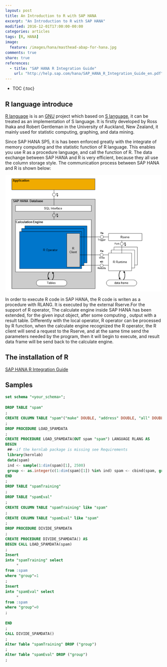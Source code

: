 ```yaml
---
layout: post
title: An Introduction to R with SAP HANA
excerpt: "An Introduction to R with SAP HANA"
modified: 2016-12-01T17:00:00-00:00
categories: articles
tags: [R, HANA]
image:
  feature: /images/hana/masthead-abap-for-hana.jpg
comments: true
share: true
references:
  - title: "SAP HANA R Integration Guide"
    url: "http://help.sap.com/hana/SAP_HANA_R_Integration_Guide_en.pdf"
---
```


* TOC
{:toc}

## R language introduce
[R language][r-project] is is an [GNU][gnu] project which based on [S language][S_programming_language], it can be treated as an implementation of S language. It is firstly developed by Ross lhaka and Robert Gentleman in the University of Auckland, New Zealand, it mainly used for statistic computing, graphing, and data mining.

 Since SAP HANA SP5, it is has been enforced greatly with the integrate of memory computing and the statistic function of R language. This enables you use R as a procedure language, and call the function of R. The data exchange between SAP HANA and R is very efficient, because they all use the column storage style.  The communication process between SAP HANA and R is shown below:

![communication process between SAP HANA and R](/images/hana/r/hana-with-r-arc.png)

In order to execute R code in SAP HANA, the R code is writen as a procedure with RLANG. It is executed by the external Rserve.For the support of R operator, The calculate engine inside SAP HANA has been extended, for the given input object, after some computing , output with a result table. Differently with the local operator, R operator can be processed by R function, when the calculate engine recognized the R operator, the R client will send a request to the Rserve, and at the same time send the parameters needed by the program, then it will begin to execute, and result data frame will be send back to the calculate engine.

## The installation of R

[SAP HANA R Integration Guide][SAP_HANA_R_Integration_Guide]

## Samples

```sql
set schema "<your_schema>";

DROP TABLE "spam"
;
CREATE COLUMN TABLE "spam"("make" DOUBLE, "address" DOUBLE, "all" DOUBLE, "num3d" DOUBLE, "our" DOUBLE, "over" DOUBLE, "remove" DOUBLE, "internet" DOUBLE, "order" DOUBLE, "mail" DOUBLE, "receive" DOUBLE, "will" DOUBLE, "people" DOUBLE, "report" DOUBLE, "addresses" DOUBLE, "free" DOUBLE, "business" DOUBLE, "email" DOUBLE, "you" DOUBLE, "credit" DOUBLE, "your" DOUBLE, "font" DOUBLE, "num000" DOUBLE, "money" DOUBLE, "hp" DOUBLE, "hpl" DOUBLE, "george" DOUBLE, "num650" DOUBLE, "lab" DOUBLE, "labs" DOUBLE, "telnet" DOUBLE, "num857" DOUBLE, "data" DOUBLE, "num415" DOUBLE, "num85" DOUBLE, "technology" DOUBLE, "num1999" DOUBLE, "parts" DOUBLE, "pm" DOUBLE, "direct" DOUBLE, "cs" DOUBLE,"meeting" DOUBLE, "original" DOUBLE, "project" DOUBLE, "re" DOUBLE, "edu" DOUBLE, "table" DOUBLE, "conference" DOUBLE, "charSemicolon" DOUBLE, "charRoundbracket" DOUBLE, "charSquarebracket" DOUBLE, "charExclamation" DOUBLE, "charDollar" DOUBLE, "charHash" DOUBLE, "capitalAve" DOUBLE, "capitalLong" DOUBLE, "capitalTotal" DOUBLE, "type" VARCHAR(5000), "group" INTEGER)
;
DROP PROCEDURE LOAD_SPAMDATA
;
CREATE PROCEDURE LOAD_SPAMDATA(OUT spam "spam") LANGUAGE RLANG AS
BEGIN
 ##--if the kernlab package is missing see Requirements
 library(kernlab)
 data(spam)
 ind <- sample(1:dim(spam)[1], 2500)
 group <- as.integer(c(1:dim(spam)[1]) %in% ind) spam <- cbind(spam, group)
END
;
DROP TABLE "spamTraining"
;
DROP TABLE "spamEval"
;
CREATE COLUMN TABLE "spamTraining" like "spam"
;
CREATE COLUMN TABLE "spamEval" like "spam"
;
DROP PROCEDURE DIVIDE_SPAMDATA
;
CREATE PROCEDURE DIVIDE_SPAMDATA() AS
BEGIN CALL LOAD_SPAMDATA(spam)
;
Insert
into "spamTraining" select
	 *
from :spam
where "group"=1
;
Insert
into "spamEval" select
	 *
from :spam
where "group"=0
;

END
;
CALL DIVIDE_SPAMDATA()
;
Alter Table "spamTraining" DROP ("group")
;
Alter Table "spamEval" DROP ("group")
;
```




[r-project]:https://www.r-project.org/
[gnu]:https://www.gnu.org/home.en.html
[S_programming_language]:https://en.wikipedia.org/wiki/S_(programming_language)
[tutorialspoint-r]:http://www.tutorialspoint.com/r/
[codeschool-tryr]:http://tryr.codeschool.com/
[cyclismo-r]:http://www.cyclismo.org/tutorial/R/
[r-project-intro]:https://cran.r-project.org/doc/manuals/R-intro.html

[SAP_HANA_R_Integration_Guide]:http://help.sap.com/hana/SAP_HANA_R_Integration_Guide_en.pdf
[SAP_HANA_Predictive_Analysis_Library_PAL]:http://help.sap.com/hana/SAP_HANA_Predictive_Analysis_Library_PAL_en.pdf

[kramdown]:http://kramdown.gettalong.org/index.html
